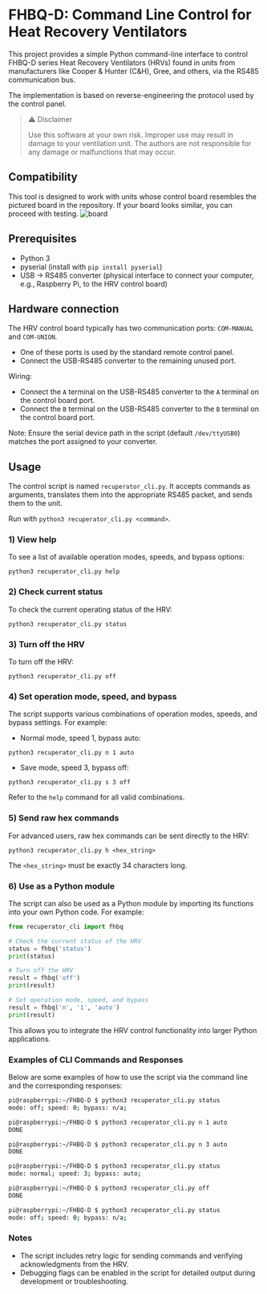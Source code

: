 # FHBQ-D: Command Line Control for Heat Recovery Ventilators

This project provides a simple Python command-line interface to control FHBQ-D series Heat Recovery Ventilators (HRVs) found in units from manufacturers like Cooper & Hunter (C&H), Gree, and others, via the RS485 communication bus.

The implementation is based on reverse-engineering the protocol used by the control panel.

> ⚠️ Disclaimer
>
> Use this software at your own risk. Improper use may result in damage to your ventilation unit. The authors are not responsible for any damage or malfunctions that may occur.

## Compatibility

This tool is designed to work with units whose control board resembles the pictured board in the repository. If your board looks similar, you can proceed with testing.
![board](img/board.jpg)

## Prerequisites

- Python 3
- pyserial (install with `pip install pyserial`)
- USB → RS485 converter (physical interface to connect your computer, e.g., Raspberry Pi, to the HRV control board)

## Hardware connection

The HRV control board typically has two communication ports: `COM-MANUAL` and `COM-UNION`.

- One of these ports is used by the standard remote control panel.
- Connect the USB-RS485 converter to the remaining unused port.

Wiring:

- Connect the `A` terminal on the USB-RS485 converter to the `A` terminal on the control board port.
- Connect the `B` terminal on the USB-RS485 converter to the `B` terminal on the control board port.

Note: Ensure the serial device path in the script (default `/dev/ttyUSB0`) matches the port assigned to your converter.

## Usage

The control script is named `recuperator_cli.py`. It accepts commands as arguments, translates them into the appropriate RS485 packet, and sends them to the unit.

Run with `python3 recuperator_cli.py <command>`.

### 1) View help

To see a list of available operation modes, speeds, and bypass options:

```
python3 recuperator_cli.py help
```

### 2) Check current status

To check the current operating status of the HRV:

```
python3 recuperator_cli.py status
```

### 3) Turn off the HRV

To turn off the HRV:

```
python3 recuperator_cli.py off
```

### 4) Set operation mode, speed, and bypass

The script supports various combinations of operation modes, speeds, and bypass settings. For example:

- Normal mode, speed 1, bypass auto:

```
python3 recuperator_cli.py n 1 auto
```

- Save mode, speed 3, bypass off:

```
python3 recuperator_cli.py s 3 off
```

Refer to the `help` command for all valid combinations.

### 5) Send raw hex commands

For advanced users, raw hex commands can be sent directly to the HRV:

```
python3 recuperator_cli.py h <hex_string>
```

The `<hex_string>` must be exactly 34 characters long.

### 6) Use as a Python module

The script can also be used as a Python module by importing its functions into your own Python code. For example:

```python
from recuperator_cli import fhbq

# Check the current status of the HRV
status = fhbq('status')
print(status)

# Turn off the HRV
result = fhbq('off')
print(result)

# Set operation mode, speed, and bypass
result = fhbq('n', '1', 'auto')
print(result)
```

This allows you to integrate the HRV control functionality into larger Python applications.

### Examples of CLI Commands and Responses

Below are some examples of how to use the script via the command line and the corresponding responses:

```bash
pi@raspberrypi:~/FHBQ-D $ python3 recuperator_cli.py status
mode: off; speed: 0; bypass: n/a;

pi@raspberrypi:~/FHBQ-D $ python3 recuperator_cli.py n 1 auto
DONE

pi@raspberrypi:~/FHBQ-D $ python3 recuperator_cli.py n 3 auto
DONE

pi@raspberrypi:~/FHBQ-D $ python3 recuperator_cli.py status
mode: normal; speed: 3; bypass: auto;

pi@raspberrypi:~/FHBQ-D $ python3 recuperator_cli.py off
DONE

pi@raspberrypi:~/FHBQ-D $ python3 recuperator_cli.py status
mode: off; speed: 0; bypass: n/a;
```

### Notes

- The script includes retry logic for sending commands and verifying acknowledgments from the HRV.
- Debugging flags can be enabled in the script for detailed output during development or troubleshooting.
